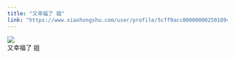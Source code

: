 ```yaml
---
title: "又幸福了 姐"
link: "https://www.xiaohongshu.com/user/profile/5cff9acc0000000025018949/"
---
```


<img src="http://sns-webpic-qc.xhscdn.com/202409111413/08d1f4bbc7490627c674c5fb11dc3024/1040g00830vvdjnfe64005n7vjb69b2a9vlfdi9g!nc_n_nwebp_mw_1" /><br />又幸福了 姐

